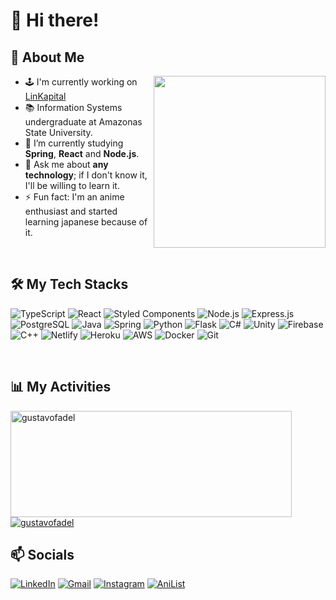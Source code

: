# 👋 Hi there!

## 🧭 About Me

<img align="right" width="275" src="https://i.pinimg.com/originals/84/83/30/84833023393ec83dcec466b4007e64d3.gif" />

- 🕹️ I'm currently working on <a href="https://www.linkapital.com.br/">LinKapital</a>
- 📚 Information Systems undergraduate at Amazonas State University.
- 🌱 I’m currently studying **Spring**, **React** and **Node.js**.
- 💬 Ask me about **any technology**; if I don't know it, I'll be willing to learn it.
- ⚡ Fun fact: I'm an anime enthusiast and started learning japanese because of it.

<br />

## 🛠️ My Tech Stacks

![TypeScript](https://img.shields.io/badge/TypeScript-007ACC?style=for-the-badge&logo=typescript&logoColor=white)
![React](https://img.shields.io/badge/React-20232A?style=for-the-badge&logo=react&logoColor=61DAFB)
![Styled Components](https://img.shields.io/badge/styled--components-DB7093?style=for-the-badge&logo=styled-components&logoColor=white)
![Node.js](https://img.shields.io/badge/Node.js-43853D?style=for-the-badge&logo=node.js&logoColor=white)
![Express.js](https://img.shields.io/badge/Express.js-404D59?style=for-the-badge)
![PostgreSQL](https://img.shields.io/badge/PostgreSQL-316192?style=for-the-badge&logo=postgresql&logoColor=white)
![Java](https://img.shields.io/badge/Java-ED8B00?style=for-the-badge&logo=java&logoColor=white)
![Spring](https://img.shields.io/badge/Spring-6DB33F?style=for-the-badge&logo=spring&logoColor=white)
![Python](https://img.shields.io/badge/Python-14354C?style=for-the-badge&logo=python&logoColor=white)
![Flask](https://img.shields.io/badge/Flask-000000?style=for-the-badge&logo=flask&logoColor=white)
![C#](https://img.shields.io/badge/C%23-239120?style=for-the-badge&logo=c-sharp&logoColor=white)
![Unity](https://img.shields.io/badge/Unity-100000?style=for-the-badge&logo=unity&logoColor=white)
![Firebase](https://img.shields.io/badge/Firebase-F29D0C?style=for-the-badge&logo=firebase&logoColor=white)
![C++](https://img.shields.io/badge/C%2B%2B-00599C?style=for-the-badge&logo=c%2B%2B&logoColor=white)
![Netlify](https://img.shields.io/badge/Netlify-00C7B7?style=for-the-badge&logo=netlify&logoColor=white)
![Heroku](https://img.shields.io/badge/Heroku-430098?style=for-the-badge&logo=heroku&logoColor=white)
![AWS](https://img.shields.io/badge/Amazon_AWS-232F3E?style=for-the-badge&logo=amazon-aws&logoColor=white)
![Docker](https://img.shields.io/badge/Docker-2496ED?style=for-the-badge&logo=docker&logoColor=white)
![Git](https://img.shields.io/badge/Git-E34F26?style=for-the-badge&logo=git&logoColor=white)

<br />

## 📊 My Activities

<a href="https://github.com/gustavofadel">
  <img width=450 height=170 align="center" alt="gustavofadel" src="https://github-readme-stats.vercel.app/api?username=gustavofadel&theme=midnight-purple&show_icons=true&bg_color=0D1117&hide_border=true&count_private=true" />
</a>
<a href="https://github.com/gustavofadel">
  <img align="center" alt="gustavofadel" src="https://github-readme-stats.vercel.app/api/top-langs/?username=gustavofadel&theme=midnight-purple&layout=compact&bg_color=0D1117&hide_border=true&count_private=true" />
</a>

<br />

## 📫 Socials

[![LinkedIn](https://img.shields.io/badge/LinkedIn-0077B5?style=for-the-badge&logo=linkedin&logoColor=white)](https://www.linkedin.com/in/gustavo-fadel/)
[![Gmail](https://img.shields.io/badge/Gmail-D14836?style=for-the-badge&logo=gmail&logoColor=white)](mailto:ghffadel@gmail.com)
[![Instagram](https://img.shields.io/badge/Instagram-E4405F?style=for-the-badge&logo=instagram&logoColor=white)](https://www.instagram.com/gustavofadel_/)
[![AniList](https://img.shields.io/badge/Anilist-C063FF?style=for-the-badge&logo=anilist&logoColor=white)](https://anilist.co/user/coderzito/)
